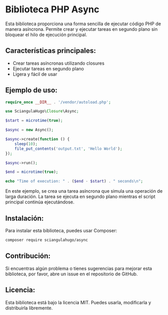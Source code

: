 # Biblioteca PHP Async

Esta biblioteca proporciona una forma sencilla de ejecutar código PHP de manera asíncrona. Permite crear y ejecutar tareas en segundo plano sin bloquear el hilo de ejecución principal.

## Características principales:
- Crear tareas asíncronas utilizando closures
- Ejecutar tareas en segundo plano
- Ligera y fácil de usar

## Ejemplo de uso:

```php
require_once __DIR__ . '/vendor/autoload.php';

use SciangulaHugo\Closure\Async;

$start = microtime(true);

$async = new Async();

$async->create(function () {
    sleep(10);
    file_put_contents('output.txt', 'Hello World');
});

$async->run();

$end = microtime(true);

echo "Time of execution: " . ($end - $start) . " seconds\n";

```

En este ejemplo, se crea una tarea asíncrona que simula una operación de larga duración. La tarea se ejecuta en segundo plano mientras el script principal continúa ejecutándose.

## Instalación:

Para instalar esta biblioteca, puedes usar Composer:

```bash 
composer require sciangulahugo/async
```

## Contribución:

Si encuentras algún problema o tienes sugerencias para mejorar esta biblioteca, por favor, abre un issue en el repositorio de GitHub.

## Licencia:

Esta biblioteca está bajo la licencia MIT. Puedes usarla, modificarla y distribuirla libremente.
